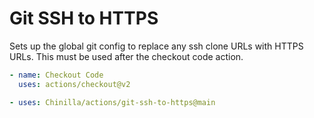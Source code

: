 # Git SSH to HTTPS

Sets up the global git config to replace any ssh clone URLs with HTTPS URLs. This must be used after the checkout code action.

```yaml
- name: Checkout Code
  uses: actions/checkout@v2

- uses: Chinilla/actions/git-ssh-to-https@main
```
